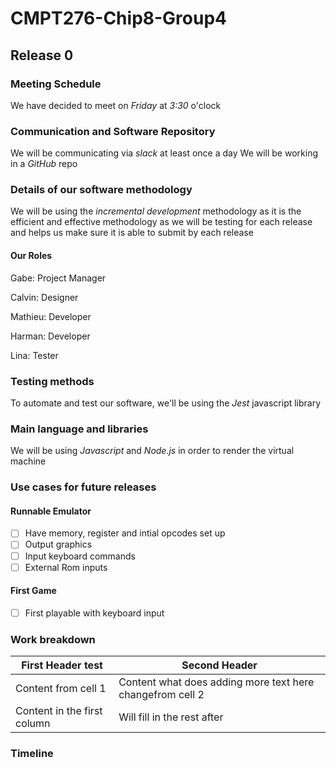 # CMPT276-Chip8-Group4

## Release 0

### Meeting Schedule

We have decided to meet on *Friday* at *3:30* o'clock

### Communication and Software Repository

We will be communicating via *slack* at least once a day
We will be working in a *GitHub* repo

### Details of our software methodology

We will be using the *incremental development* methodology as it is the efficient and effective methodology as we will be testing for each release and helps us make sure it is able to submit by each release

#### Our Roles

Gabe: Project Manager

Calvin: Designer

Mathieu: Developer

Harman: Developer

Lina: Tester

### Testing methods

To automate and test our software, we'll be using the *Jest* javascript library 

### Main language and libraries

We will be using *Javascript* and *Node.js* in order to render the virtual machine

### Use cases for future releases

#### Runnable Emulator

- [ ] Have memory, register and intial opcodes set up
- [ ] Output graphics
- [ ] Input keyboard commands
- [ ] External Rom inputs

#### First Game

- [ ] First playable with keyboard input

### Work breakdown

First Header test | Second Header
------------ | -----------------
Content from cell 1 | Content  what does adding more text here changefrom cell 2
Content in the first column | Will fill in the rest after

### Timeline